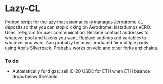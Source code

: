 # Lazy-CL
Python script for the lazy that automatically manages Aerodrome CL deposits so that you can stop clicking on Aerodrome. Instadumps AERO. Uses Telegram for user communication. Replace contract addresses to whatever pool and tokens you want. Replace settings and variables to whatever you want. Can probably be mass produced for multiple pools using Ape's Silverback. Probably works on Velo and other forks and chains.

### To do
- Automatically fund gas: sell 10-20 USDC for ETH when ETH balance drops below threshold
